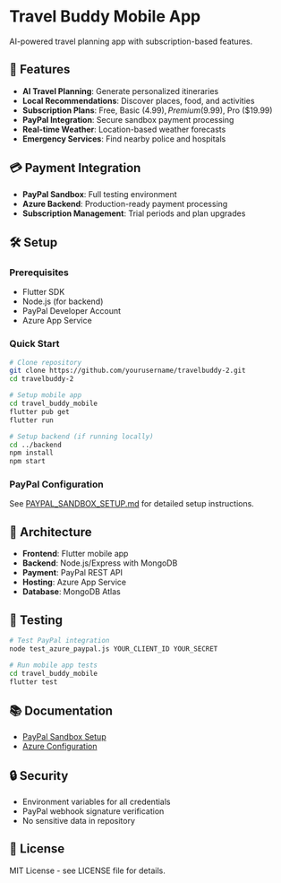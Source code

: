 # Travel Buddy Mobile App

AI-powered travel planning app with subscription-based features.

## 🚀 Features

- **AI Travel Planning**: Generate personalized itineraries
- **Local Recommendations**: Discover places, food, and activities
- **Subscription Plans**: Free, Basic ($4.99), Premium ($9.99), Pro ($19.99)
- **PayPal Integration**: Secure sandbox payment processing
- **Real-time Weather**: Location-based weather forecasts
- **Emergency Services**: Find nearby police and hospitals

## 💳 Payment Integration

- **PayPal Sandbox**: Full testing environment
- **Azure Backend**: Production-ready payment processing
- **Subscription Management**: Trial periods and plan upgrades

## 🛠️ Setup

### Prerequisites
- Flutter SDK
- Node.js (for backend)
- PayPal Developer Account
- Azure App Service

### Quick Start
```bash
# Clone repository
git clone https://github.com/yourusername/travelbuddy-2.git
cd travelbuddy-2

# Setup mobile app
cd travel_buddy_mobile
flutter pub get
flutter run

# Setup backend (if running locally)
cd ../backend
npm install
npm start
```

### PayPal Configuration
See [PAYPAL_SANDBOX_SETUP.md](PAYPAL_SANDBOX_SETUP.md) for detailed setup instructions.

## 📱 Architecture

- **Frontend**: Flutter mobile app
- **Backend**: Node.js/Express with MongoDB
- **Payment**: PayPal REST API
- **Hosting**: Azure App Service
- **Database**: MongoDB Atlas

## 🧪 Testing

```bash
# Test PayPal integration
node test_azure_paypal.js YOUR_CLIENT_ID YOUR_SECRET

# Run mobile app tests
cd travel_buddy_mobile
flutter test
```

## 📚 Documentation

- [PayPal Sandbox Setup](PAYPAL_SANDBOX_SETUP.md)
- [Azure Configuration](AZURE_PAYPAL_CONFIG.md)

## 🔒 Security

- Environment variables for all credentials
- PayPal webhook signature verification
- No sensitive data in repository

## 📄 License

MIT License - see LICENSE file for details.